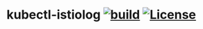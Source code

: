 # kubectl-istiolog [![build](https://github.com/TejaBeta/kubectl-istiolog/actions/workflows/build.yml/badge.svg?branch=main)](https://github.com/TejaBeta/kubectl-istiolog/actions/workflows/build.yml) [![License](https://img.shields.io/badge/License-Apache%202.0-green.svg)](./LICENSE)
